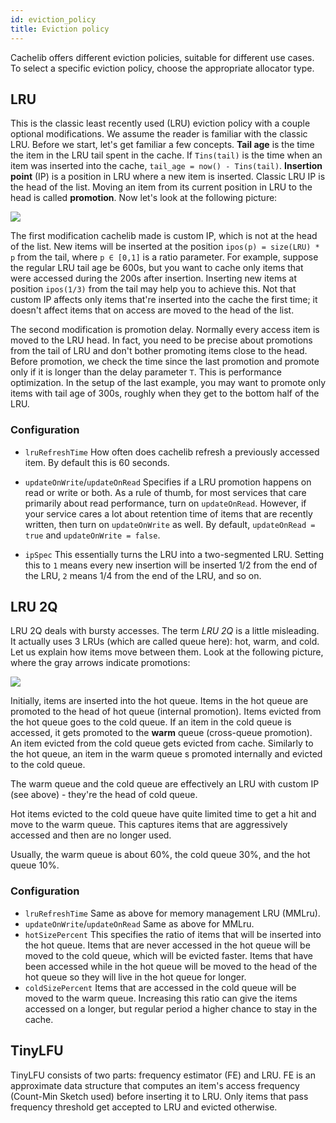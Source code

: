 ```yaml
---
id: eviction_policy
title: Eviction policy
---
```


Cachelib offers different eviction policies, suitable for different use cases. To select a specific eviction policy, choose the appropriate allocator type.

## LRU

This is the classic least recently used (LRU) eviction policy with a couple optional modifications. We assume the reader is familiar with the classic LRU. Before we start, let's get familiar a few concepts. **Tail age** is the time the item in the LRU tail spent in the cache. If `Tins(tail)` is the time when an item was inserted into the cache, `tail_age = now() - Tins(tail)`. **Insertion point** (IP) is a position in LRU where a new item is inserted. Classic LRU IP is the head of the list. Moving an item from its current position in LRU to the head is called **promotion**. Now let's look at the following picture:


![](cachelib_LRU.png)


The first modification cachelib made is custom IP, which is not at the head of the list. New items will be inserted at the position `ipos(p) = size(LRU) * p` from the tail, where `p ∈ [0,1]` is a ratio parameter. For example, suppose the regular LRU tail age be 600s, but you want to cache only items that were accessed during the 200s after insertion. Inserting new items at position `ipos(1/3)` from the tail may help you to achieve this. Not that custom IP affects only items that're inserted into the cache the first time; it doesn't affect items that on access are moved to the head of the list.

The second modification is promotion delay. Normally every access item is moved to the LRU head. In fact, you need to be precise about promotions from the tail of LRU and don't bother promoting items close to the head. Before promotion, we check the time since the last promotion and promote only if it is longer than the delay parameter `T`. This is performance optimization. In the setup of the last example, you may want to promote only items with tail age of 300s, roughly when they get to the bottom half of the LRU.

### Configuration

* `lruRefreshTime`
How often does cachelib refresh a previously accessed item. By default this is 60 seconds.

* `updateOnWrite`/`updateOnRead`
Specifies if a LRU promotion happens on read or write or both. As a rule of thumb, for most services that care primarily about read performance, turn on `updateOnRead`. However, if your service cares a lot about retention time of items that are recently written, then turn on `updateOnWrite` as well. By default, `updateOnRead = true` and `updateOnWrite = false`.

* `ipSpec`
This essentially turns the LRU into a two-segmented LRU. Setting this to `1` means every new insertion will be inserted 1/2 from the end of the LRU, `2` means 1/4 from the end of the LRU, and so on.

## LRU 2Q

LRU 2Q deals with bursty accesses. The term *LRU 2Q* is a little misleading. It actually uses 3 LRUs (which are called queue here): hot, warm, and cold. Let us explain how items move between them. Look at the following picture, where the gray arrows indicate promotions:


![](cachelib_2Q.png)


Initially, items are inserted into the hot queue. Items in the hot queue are promoted to the head of hot queue (internal promotion). Items evicted from the hot queue goes to the cold queue. If an item in the cold queue is accessed, it gets promoted to the **warm** queue (cross-queue promotion). An item evicted from the cold queue gets evicted from cache. Similarly to the hot queue, an item in the warm queue s promoted internally and evicted to the cold queue.

The warm queue and the cold queue are effectively an LRU with custom IP (see above) - they're the head of cold queue.

Hot items evicted to the cold queue have quite limited time to get a hit and move to the warm queue. This captures items that are aggressively accessed and then are no longer used.

Usually, the warm queue is about 60%, the cold queue 30%, and the hot queue 10%.

### Configuration

* `lruRefreshTime`
Same as above for memory management LRU (MMLru).
* `updateOnWrite`/`updateOnRead`
Same as above for MMLru.
* `hotSizePercent`
This specifies the ratio of items that will be inserted into the hot queue. Items that are never accessed in the hot queue will be moved to the cold queue, which will be evicted faster. Items that have been accessed while in the hot queue will be moved to the head of the hot queue so they will live in the hot queue for longer.
* `coldSizePercent`
Items that are accessed in the cold queue will be moved to the warm queue. Increasing this ratio can give the items accessed on a longer, but regular period a higher chance to stay in the cache.

## TinyLFU

TinyLFU consists of two parts: frequency estimator (FE) and LRU. FE is an approximate data structure that computes an item's access frequency (Count-Min Sketch used) before inserting it to LRU. Only items that pass frequency threshold get accepted to LRU and evicted otherwise.
